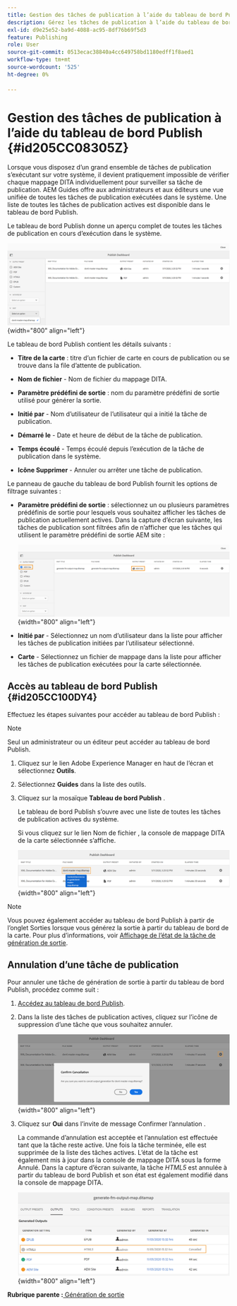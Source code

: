 ```yaml
---
title: Gestion des tâches de publication à l’aide du tableau de bord Publish
description: Gérez les tâches de publication à l’aide du tableau de bord Publish dans AEM Guides. Découvrez comment accéder au tableau de bord de publication et annuler une tâche de publication.
exl-id: d9e25e52-ba9d-4088-ac95-8df76b69f5d3
feature: Publishing
role: User
source-git-commit: 0513ecac38840a4cc649758bd1180edff1f8aed1
workflow-type: tm+mt
source-wordcount: '525'
ht-degree: 0%

---
```


# Gestion des tâches de publication à l’aide du tableau de bord Publish {#id205CC08305Z}

Lorsque vous disposez d’un grand ensemble de tâches de publication s’exécutant sur votre système, il devient pratiquement impossible de vérifier chaque mappage DITA individuellement pour surveiller sa tâche de publication. AEM Guides offre aux administrateurs et aux éditeurs une vue unifiée de toutes les tâches de publication exécutées dans le système. Une liste de toutes les tâches de publication actives est disponible dans le tableau de bord Publish.

Le tableau de bord Publish donne un aperçu complet de toutes les tâches de publication en cours d’exécution dans le système.

![](images/publish-dashboard.png){width="800" align="left"}

Le tableau de bord Publish contient les détails suivants :

- **Titre de la carte** : titre d’un fichier de carte en cours de publication ou se trouve dans la file d’attente de publication.

- **Nom de fichier** - Nom de fichier du mappage DITA.

- **Paramètre prédéfini de sortie** : nom du paramètre prédéfini de sortie utilisé pour générer la sortie.

- **Initié par** - Nom d’utilisateur de l’utilisateur qui a initié la tâche de publication.

- **Démarré le** - Date et heure de début de la tâche de publication.

- **Temps écoulé** - Temps écoulé depuis l’exécution de la tâche de publication dans le système.

- **Icône Supprimer** - Annuler ou arrêter une tâche de publication.

Le panneau de gauche du tableau de bord Publish fournit les options de filtrage suivantes :

- **Paramètre prédéfini de sortie** : sélectionnez un ou plusieurs paramètres prédéfinis de sortie pour lesquels vous souhaitez afficher les tâches de publication actuellement actives. Dans la capture d’écran suivante, les tâches de publication sont filtrées afin de n’afficher que les tâches qui utilisent le paramètre prédéfini de sortie AEM site :

  ![](images/publish-dashboard-preset-filter.png){width="800" align="left"}

- **Initié par** - Sélectionnez un nom d’utilisateur dans la liste pour afficher les tâches de publication initiées par l’utilisateur sélectionné.

- **Carte** - Sélectionnez un fichier de mappage dans la liste pour afficher les tâches de publication exécutées pour la carte sélectionnée.

## Accès au tableau de bord Publish {#id205CC100DY4}

Effectuez les étapes suivantes pour accéder au tableau de bord Publish :

>[!NOTE]
>
> Seul un administrateur ou un éditeur peut accéder au tableau de bord Publish.

1. Cliquez sur le lien Adobe Experience Manager en haut de l’écran et sélectionnez **Outils**.

1. Sélectionnez **Guides** dans la liste des outils.

1. Cliquez sur la mosaïque **Tableau de bord Publish** .

   Le tableau de bord Publish s’ouvre avec une liste de toutes les tâches de publication actives du système.

   Si vous cliquez sur le lien Nom de fichier , la console de mappage DITA de la carte sélectionnée s’affiche.

   ![](images/publish-dashboard-click-filename-link.png){width="800" align="left"}


>[!NOTE]
>
> Vous pouvez également accéder au tableau de bord Publish à partir de l’onglet Sorties lorsque vous générez la sortie à partir du tableau de bord de la carte. Pour plus d’informations, voir [Affichage de l’état de la tâche de génération de sortie](generate-output-for-a-dita-map.md#viewing_output_history).

## Annulation d’une tâche de publication

Pour annuler une tâche de génération de sortie à partir du tableau de bord Publish, procédez comme suit :

1. [Accédez au tableau de bord Publish](#id205CC100DY4).

1. Dans la liste des tâches de publication actives, cliquez sur l’icône de suppression d’une tâche que vous souhaitez annuler.

   ![](images/publish-dashboard-cancel-task.png){width="800" align="left"}

1. Cliquez sur **Oui** dans l’invite de message Confirmer l’annulation .

   La commande d’annulation est acceptée et l’annulation est effectuée tant que la tâche reste active. Une fois la tâche terminée, elle est supprimée de la liste des tâches actives. L’état de la tâche est également mis à jour dans la console de mappage DITA sous la forme Annulé. Dans la capture d’écran suivante, la tâche *HTML5* est annulée à partir du tableau de bord Publish et son état est également modifié dans la console de mappage DITA.

   ![](images/cancelled-output-task.png){width="800" align="left"}


**Rubrique parente :**[ Génération de sortie](generate-output.md)

